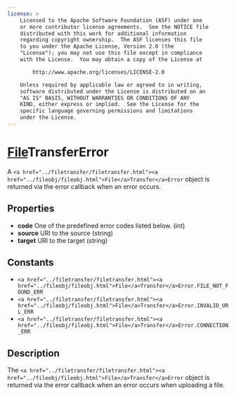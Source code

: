 ```yaml
---
license: >
    Licensed to the Apache Software Foundation (ASF) under one
    or more contributor license agreements.  See the NOTICE file
    distributed with this work for additional information
    regarding copyright ownership.  The ASF licenses this file
    to you under the Apache License, Version 2.0 (the
    "License"); you may not use this file except in compliance
    with the License.  You may obtain a copy of the License at

        http://www.apache.org/licenses/LICENSE-2.0

    Unless required by applicable law or agreed to in writing,
    software distributed under the License is distributed on an
    "AS IS" BASIS, WITHOUT WARRANTIES OR CONDITIONS OF ANY
    KIND, either express or implied.  See the License for the
    specific language governing permissions and limitations
    under the License.
---
```


<a href="../filetransfer/filetransfer.html"><a href="../fileobj/fileobj.html">File</a>Transfer</a>Error
========

A `<a href="../filetransfer/filetransfer.html"><a href="../fileobj/fileobj.html">File</a>Transfer</a>Error` object is returned via the error callback when an error occurs.

Properties
----------

- __code__ One of the predefined error codes listed below. (int)
- __source__ URI to the source (string)
- __target__ URI to the target (string)

Constants
---------

- `<a href="../filetransfer/filetransfer.html"><a href="../fileobj/fileobj.html">File</a>Transfer</a>Error.FILE_NOT_FOUND_ERR`
- `<a href="../filetransfer/filetransfer.html"><a href="../fileobj/fileobj.html">File</a>Transfer</a>Error.INVALID_URL_ERR`
- `<a href="../filetransfer/filetransfer.html"><a href="../fileobj/fileobj.html">File</a>Transfer</a>Error.CONNECTION_ERR`

Description
-----------

The `<a href="../filetransfer/filetransfer.html"><a href="../fileobj/fileobj.html">File</a>Transfer</a>Error` object is returned via the error callback  when an error occurs when uploading a file.

